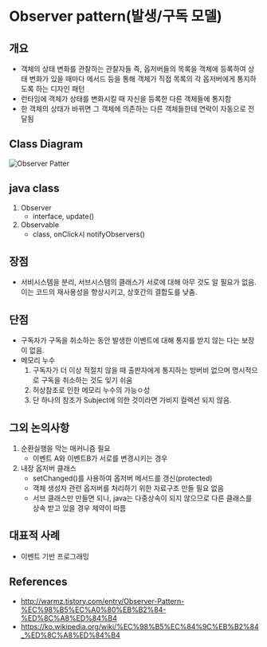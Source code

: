 # Observer pattern(발생/구독 모델)

## 개요
 - 객체의 상태 변화를 관찰하는 관찰자들 즉, 옵저버들의 목록을 객체에 등록하여 상태 변화가 있을 때마다 메서드 등을 통해 객체가 직접 목록의 각 옵저버에게 통지하도록 하는 디자인 패턴
- 런타임에 객체가 상태를 변화시킬 때 자신을 등록한 다른 객체들에 통지함
- 한 객체의 상태가 바뀌면 그 객체에 의존하는 다른 객체들한테 연락이 자동으로 전달됨

## Class Diagram
![Observer Patter](https://upload.wikimedia.org/wikipedia/commons/thumb/8/8d/Observer.svg/1708px-Observer.svg.png)

## java class
1. Observer
	- interface, update()
2. Observable
	- class, onClick시 notifyObservers()

## 장점
- 서비시스템을 분리, 서브시스템의 클래스가 서로에 대해 아무 것도 알 필요가 없음. 이는 코드의 재사용성을 향상시키고, 상호간의 결합도를 낮춤.

## 단점
- 구독자가 구독을 취소하는 동안 발생한 이벤트에 대해 통지를 받지 않는 다는 보장이 없음.
- 메모리 누수
	1. 구독자가 더 이상 적절치 않을 때 출판자에게 통지하는 방버비 없으며 명시적으로 구독을 취소하는 것도 잊기 쉬움
	1. 허상참조로 인한 메모리 누수의 가능ㅇ성
	2. 단 하나의 참조가 Subject에 의한 것이라면 가비지 컬렉션 되지 않음.

## 그외 논의사항
1. 순환실행을 막는 매커니즘 필요
	- 이벤트 A와 이벤트B가 서로를 변경시키는 경우
1. 내장 옵저버 클래스
	- setChanged()를 사용하여 옵저버 메서드를 갱신(protected)
	- 객체 생성자 관련 옵저버를 처리하기 위한 자료구조 만들 필요 없음
	- 서브 클래스만 만들면 되나, java는 다중상속이 되지 않으므로 다른 클래스를 상속 받고 있을 경우 제약이 따름


## 대표적 사례
 - 이벤트 기반 프로그래밍

## References
 - http://warmz.tistory.com/entry/Observer-Pattern-%EC%98%B5%EC%A0%80%EB%B2%84-%ED%8C%A8%ED%84%B4
 - https://ko.wikipedia.org/wiki/%EC%98%B5%EC%84%9C%EB%B2%84_%ED%8C%A8%ED%84%B4